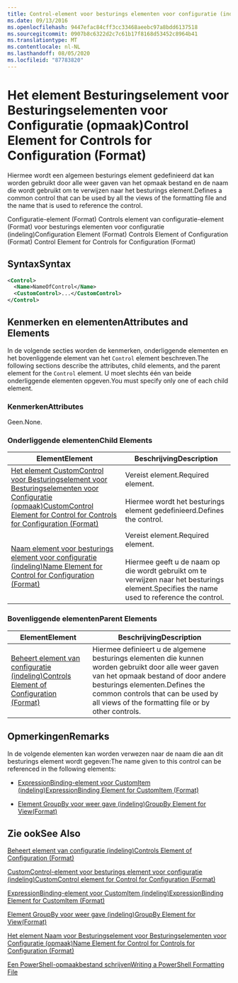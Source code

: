 ```yaml
---
title: Control-element voor besturings elementen voor configuratie (indeling) | Microsoft Docs
ms.date: 09/13/2016
ms.openlocfilehash: 9447efac84cff3cc33468aeebc97a8bdd6137518
ms.sourcegitcommit: 0907b8c6322d2c7c61b17f8168d53452c8964b41
ms.translationtype: MT
ms.contentlocale: nl-NL
ms.lasthandoff: 08/05/2020
ms.locfileid: "87783820"
---
```

# <a name="control-element-for-controls-for-configuration-format"></a><span data-ttu-id="5fe22-102">Het element Besturingselement voor Besturingselementen voor Configuratie (opmaak)</span><span class="sxs-lookup"><span data-stu-id="5fe22-102">Control Element for Controls for Configuration (Format)</span></span>

<span data-ttu-id="5fe22-103">Hiermee wordt een algemeen besturings element gedefinieerd dat kan worden gebruikt door alle weer gaven van het opmaak bestand en de naam die wordt gebruikt om te verwijzen naar het besturings element.</span><span class="sxs-lookup"><span data-stu-id="5fe22-103">Defines a common control that can be used by all the views of the formatting file and the name that is used to reference the control.</span></span>

<span data-ttu-id="5fe22-104">Configuratie-element (Format) Controls element van configuratie-element (Format) voor besturings elementen voor configuratie (indeling)</span><span class="sxs-lookup"><span data-stu-id="5fe22-104">Configuration Element (Format) Controls Element of Configuration (Format) Control Element for Controls for Configuration (Format)</span></span>

## <a name="syntax"></a><span data-ttu-id="5fe22-105">Syntax</span><span class="sxs-lookup"><span data-stu-id="5fe22-105">Syntax</span></span>

```xml
<Control>
  <Name>NameOfControl</Name>
  <CustomControl>...</CustomControl>
</Control>
```

## <a name="attributes-and-elements"></a><span data-ttu-id="5fe22-106">Kenmerken en elementen</span><span class="sxs-lookup"><span data-stu-id="5fe22-106">Attributes and Elements</span></span>

<span data-ttu-id="5fe22-107">In de volgende secties worden de kenmerken, onderliggende elementen en het bovenliggende element van het `Control` element beschreven.</span><span class="sxs-lookup"><span data-stu-id="5fe22-107">The following sections describe the attributes, child elements, and the parent element for the `Control` element.</span></span> <span data-ttu-id="5fe22-108">U moet slechts één van beide onderliggende elementen opgeven.</span><span class="sxs-lookup"><span data-stu-id="5fe22-108">You must specify only one of each child element.</span></span>

### <a name="attributes"></a><span data-ttu-id="5fe22-109">Kenmerken</span><span class="sxs-lookup"><span data-stu-id="5fe22-109">Attributes</span></span>

<span data-ttu-id="5fe22-110">Geen.</span><span class="sxs-lookup"><span data-stu-id="5fe22-110">None.</span></span>

### <a name="child-elements"></a><span data-ttu-id="5fe22-111">Onderliggende elementen</span><span class="sxs-lookup"><span data-stu-id="5fe22-111">Child Elements</span></span>

|<span data-ttu-id="5fe22-112">Element</span><span class="sxs-lookup"><span data-stu-id="5fe22-112">Element</span></span>|<span data-ttu-id="5fe22-113">Beschrijving</span><span class="sxs-lookup"><span data-stu-id="5fe22-113">Description</span></span>|
|-------------|-----------------|
|[<span data-ttu-id="5fe22-114">Het element CustomControl voor Besturingselement voor Besturingselementen voor Configuratie (opmaak)</span><span class="sxs-lookup"><span data-stu-id="5fe22-114">CustomControl Element for Control for Controls for Configuration (Format)</span></span>](./customcontrol-element-for-control-for-controls-for-configuration-format.md)|<span data-ttu-id="5fe22-115">Vereist element.</span><span class="sxs-lookup"><span data-stu-id="5fe22-115">Required element.</span></span><br /><br /> <span data-ttu-id="5fe22-116">Hiermee wordt het besturings element gedefinieerd.</span><span class="sxs-lookup"><span data-stu-id="5fe22-116">Defines the control.</span></span>|
|[<span data-ttu-id="5fe22-117">Naam element voor besturings element voor configuratie (indeling)</span><span class="sxs-lookup"><span data-stu-id="5fe22-117">Name Element for Control for Configuration (Format)</span></span>](./name-element-for-control-for-controls-for-configuration-format.md)|<span data-ttu-id="5fe22-118">Vereist element.</span><span class="sxs-lookup"><span data-stu-id="5fe22-118">Required element.</span></span><br /><br /> <span data-ttu-id="5fe22-119">Hiermee geeft u de naam op die wordt gebruikt om te verwijzen naar het besturings element.</span><span class="sxs-lookup"><span data-stu-id="5fe22-119">Specifies the name used to reference the control.</span></span>|

### <a name="parent-elements"></a><span data-ttu-id="5fe22-120">Bovenliggende elementen</span><span class="sxs-lookup"><span data-stu-id="5fe22-120">Parent Elements</span></span>

|<span data-ttu-id="5fe22-121">Element</span><span class="sxs-lookup"><span data-stu-id="5fe22-121">Element</span></span>|<span data-ttu-id="5fe22-122">Beschrijving</span><span class="sxs-lookup"><span data-stu-id="5fe22-122">Description</span></span>|
|-------------|-----------------|
|[<span data-ttu-id="5fe22-123">Beheert element van configuratie (indeling)</span><span class="sxs-lookup"><span data-stu-id="5fe22-123">Controls Element of Configuration (Format)</span></span>](./controls-element-for-configuration-format.md)|<span data-ttu-id="5fe22-124">Hiermee definieert u de algemene besturings elementen die kunnen worden gebruikt door alle weer gaven van het opmaak bestand of door andere besturings elementen.</span><span class="sxs-lookup"><span data-stu-id="5fe22-124">Defines the common controls that can be used by all views of the formatting file or by other controls.</span></span>|

## <a name="remarks"></a><span data-ttu-id="5fe22-125">Opmerkingen</span><span class="sxs-lookup"><span data-stu-id="5fe22-125">Remarks</span></span>

<span data-ttu-id="5fe22-126">In de volgende elementen kan worden verwezen naar de naam die aan dit besturings element wordt gegeven:</span><span class="sxs-lookup"><span data-stu-id="5fe22-126">The name given to this control can be referenced in the following elements:</span></span>

- [<span data-ttu-id="5fe22-127">ExpressionBinding-element voor CustomItem (indeling)</span><span class="sxs-lookup"><span data-stu-id="5fe22-127">ExpressionBinding Element for CustomItem (Format)</span></span>](./expressionbinding-element-for-customitem-for-controls-for-configuration-format.md)

- [<span data-ttu-id="5fe22-128">Element GroupBy voor weer gave (indeling)</span><span class="sxs-lookup"><span data-stu-id="5fe22-128">GroupBy Element for View(Format)</span></span>](./groupby-element-for-view-format.md)

## <a name="see-also"></a><span data-ttu-id="5fe22-129">Zie ook</span><span class="sxs-lookup"><span data-stu-id="5fe22-129">See Also</span></span>

[<span data-ttu-id="5fe22-130">Beheert element van configuratie (indeling)</span><span class="sxs-lookup"><span data-stu-id="5fe22-130">Controls Element of Configuration (Format)</span></span>](./controls-element-for-configuration-format.md)

[<span data-ttu-id="5fe22-131">CustomControl-element voor besturings element voor configuratie (indeling)</span><span class="sxs-lookup"><span data-stu-id="5fe22-131">CustomControl element for Control for Configuration (Format)</span></span>](./customcontrol-element-for-control-for-controls-for-configuration-format.md)

[<span data-ttu-id="5fe22-132">ExpressionBinding-element voor CustomItem (indeling)</span><span class="sxs-lookup"><span data-stu-id="5fe22-132">ExpressionBinding Element for CustomItem (Format)</span></span>](./expressionbinding-element-for-customitem-for-controls-for-configuration-format.md)

[<span data-ttu-id="5fe22-133">Element GroupBy voor weer gave (indeling)</span><span class="sxs-lookup"><span data-stu-id="5fe22-133">GroupBy Element for View(Format)</span></span>](./groupby-element-for-view-format.md)

[<span data-ttu-id="5fe22-134">Het element Naam voor Besturingselement voor Besturingselementen voor Configuratie (opmaak)</span><span class="sxs-lookup"><span data-stu-id="5fe22-134">Name Element for Control for Controls for Configuration (Format)</span></span>](./name-element-for-control-for-controls-for-configuration-format.md)

[<span data-ttu-id="5fe22-135">Een PowerShell-opmaakbestand schrijven</span><span class="sxs-lookup"><span data-stu-id="5fe22-135">Writing a PowerShell Formatting File</span></span>](./writing-a-powershell-formatting-file.md)
